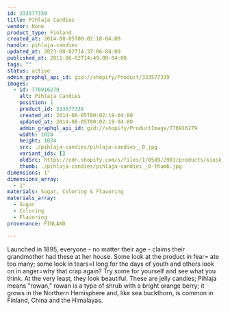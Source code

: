 ```yaml
---
id: 333577339
title: Pihlaja Candies
vendor: None
product_type: Finland
created_at: 2014-08-05T00:02:18-04:00
handle: pihlaja-candies
updated_at: 2023-08-02T14:37:06-04:00
published_at: 2011-06-02T14:49:00-04:00
tags: ""
status: active
admin_graphql_api_id: gid://shopify/Product/333577339
images:
  - id: 776916279
    alt: Pihlaja Candies
    position: 1
    product_id: 333577339
    created_at: 2014-08-05T00:02:19-04:00
    updated_at: 2014-08-05T00:02:19-04:00
    admin_graphql_api_id: gid://shopify/ProductImage/776916279
    width: 1024
    height: 1024
    src: ./pihlaja-candies/pihlaja-candies__0.jpg
    variant_ids: []
    oldSrc: https://cdn.shopify.com/s/files/1/0589/2901/products/kiosk_fi_FOXES.jpeg?v=1407211339
    thumb: ./pihlaja-candies/pihlaja-candies__0-thumb.jpg
dimensions: 1"
dimensions_array:
  - 1"
materials: Sugar, Coloring & Flavoring
materials_array:
  - Sugar
  - Coloring
  - Flavoring
provenance: FINLAND

---
```


Launched in 1895, everyone - no matter their age - claims their grandmother had these at her house. Some look at the product in fear= ate too many; some look in tears=I long for the days of youth and others look on in anger=why that crap again? Try some for yourself and see what you think. At the very least, they look beautiful. These are jelly candies; Pihlaja means "rowan," rowan is a type of shrub with a bright orange berry; it grows in the Northern Hemisphere and, like sea buckthorn, is common in Finland, China and the Himalayas.
